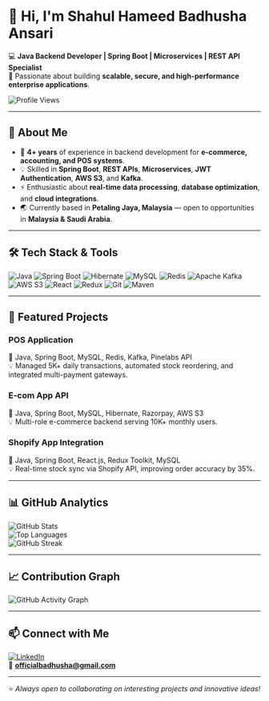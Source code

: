# 👋 Hi, I'm Shahul Hameed Badhusha Ansari

💻 **Java Backend Developer | Spring Boot | Microservices | REST API Specialist**  
🚀 Passionate about building **scalable, secure, and high-performance enterprise applications**.

![Profile Views](https://komarev.com/ghpvc/?username=badhusha618&color=brightgreen)  

---

## 🌟 About Me
- 🎯 **4+ years** of experience in backend development for **e-commerce, accounting, and POS systems**.
- 💡 Skilled in **Spring Boot**, **REST APIs**, **Microservices**, **JWT Authentication**, **AWS S3**, and **Kafka**.
- ⚡ Enthusiastic about **real-time data processing**, **database optimization**, and **cloud integrations**.
- 🌏 Currently based in **Petaling Jaya, Malaysia** — open to opportunities in **Malaysia & Saudi Arabia**.

---

## 🛠️ Tech Stack & Tools
![Java](https://img.shields.io/badge/Java-ED8B00?style=for-the-badge&logo=openjdk&logoColor=white)
![Spring Boot](https://img.shields.io/badge/Spring%20Boot-6DB33F?style=for-the-badge&logo=springboot&logoColor=white)
![Hibernate](https://img.shields.io/badge/Hibernate-59666C?style=for-the-badge&logo=hibernate&logoColor=white)
![MySQL](https://img.shields.io/badge/MySQL-005C84?style=for-the-badge&logo=mysql&logoColor=white)
![Redis](https://img.shields.io/badge/Redis-DC382D?style=for-the-badge&logo=redis&logoColor=white)
![Apache Kafka](https://img.shields.io/badge/Kafka-231F20?style=for-the-badge&logo=apachekafka&logoColor=white)
![AWS S3](https://img.shields.io/badge/AWS%20S3-569A31?style=for-the-badge&logo=amazonaws&logoColor=white)
![React](https://img.shields.io/badge/React-20232A?style=for-the-badge&logo=react&logoColor=61DAFB)
![Redux](https://img.shields.io/badge/Redux-593D88?style=for-the-badge&logo=redux&logoColor=white)
![Git](https://img.shields.io/badge/Git-F05032?style=for-the-badge&logo=git&logoColor=white)
![Maven](https://img.shields.io/badge/Maven-C71A36?style=for-the-badge&logo=apachemaven&logoColor=white)

---

## 🚀 Featured Projects
### **POS Application**
🔹 Java, Spring Boot, MySQL, Redis, Kafka, Pinelabs API  
💡 Managed 5K+ daily transactions, automated stock reordering, and integrated multi-payment gateways.

### **E-com App API**
🔹 Java, Spring Boot, MySQL, Hibernate, Razorpay, AWS S3  
💡 Multi-role e-commerce backend serving 10K+ monthly users.

### **Shopify App Integration**
🔹 Java, Spring Boot, React.js, Redux Toolkit, MySQL  
💡 Real-time stock sync via Shopify API, improving order accuracy by 35%.

---

## 📊 GitHub Analytics
![GitHub Stats](https://github-readme-stats.vercel.app/api?username=badhusha618&show_icons=true&theme=tokyonight)  
![Top Languages](https://github-readme-stats.vercel.app/api/top-langs/?username=badhusha618&layout=compact&theme=tokyonight)  
![GitHub Streak](https://github-readme-streak-stats.herokuapp.com/?user=badhusha618&theme=tokyonight)  

---

## 📈 Contribution Graph
![GitHub Activity Graph](https://github-readme-activity-graph.vercel.app/graph?username=badhusha618&theme=tokyo-night)

---

## 📫 Connect with Me
[![LinkedIn](https://img.shields.io/badge/LinkedIn-blue?style=for-the-badge&logo=linkedin)](https://www.linkedin.com/in/badhusha2000)  
📧 **officialbadhusha@gmail.com**  

---

⭐ *Always open to collaborating on interesting projects and innovative ideas!*

